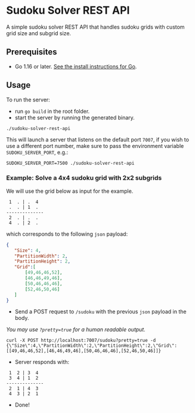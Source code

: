 # Sudoku Solver REST API

A simple sudoku solver REST API that handles sudoku grids with custom grid size and subgrid size.

## Prerequisites

- Go 1.16 or later. [See the install instructions for Go](https://go.dev/doc/install).

## Usage

To run the server:

- run `go build` in the root folder.
- start the server by running the generated binary.
```console
./sudoku-solver-rest-api
```

This will launch a server that listens on the default port `7007`, if you wish to use a different port number, make sure to pass the environment variable `SUDOKU_SERVER_PORT`, e.g.:

```console
SUDOKU_SERVER_PORT=7500 ./sudoku-solver-rest-api
```

### Example: Solve a 4x4 sudoku grid with 2x2 subgrids

We will use the grid below as input for the example.

```console
 1  . | .  4
 .  . | 1  .
--------------
 2  . | .  .
 4  . | 2  .
```

which corresponds to the following `json` payload:

 ```json
 {
    "Size": 4,
    "PartitionWidth": 2,
    "PartitionHeight": 2,
    "Grid":[
        [49,46,46,52],
        [46,46,49,46],
        [50,46,46,46],
        [52,46,50,46]
    ]
 }
```

- Send a POST request to `/sudoku` with the previous `json` payload in the body.

*You may use `?pretty=true` for a human readable output.*
```console
curl -X POST http://localhost:7007/sudoku?pretty=true -d {\"Size\":4,\"PartitionWidth\":2,\"PartitionHeight\":2,\"Grid\":[[49,46,46,52],[46,46,49,46],[50,46,46,46],[52,46,50,46]]}
```

- Server responds with:
```console
 1  2 | 3  4
 3  4 | 1  2
--------------
 2  1 | 4  3
 4  3 | 2  1
```

- Done!

